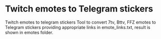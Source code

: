 # Twitch emotes to Telegram stickers
Twitch emotes to telegram stickers
Tool to convert 7tv, Bttv, FFZ emotes to Telegram stickers providing appropriate links in emote_links.txt, result is shown in emotes folder.

